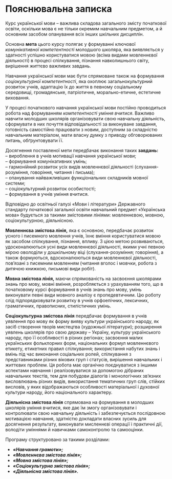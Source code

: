Пояснювальна записка
=============================================
<p>Курс української мови – важлива складова загального змісту початкової освіти, оскільки мова є не тільки окремим навчальним предметом, а й основним засобом опанування всіх інших шкільних дисциплін.</p>
<p>Основна <b>мета</b> цього курсу полягає у формуванні ключової <i>комунікативної компетентності</i> молодшого школяра, яка виявляється у здатності успішно користуватися мовою (всіма видами мовленнєвої діяльності) в процесі спілкування, пізнання навколишнього світу, вирішення життєво важливих завдань.</p>
<p>Навчання української мови має бути спрямоване також на формування <i>соціокультурної компетентності</i>, яка охоплює загальнокультурний розвиток учнів, адаптацію їх до життя в певному соціальному середовищі, громадянське, патріотичне, морально-етичне, естетичне виховання.</p> 
<p>У процесі початкового навчання української мови постійно проводиться робота над формуванням <i>компетентності уміння вчитися</i>. Важливо навчити молодших школярів організовувати свою навчальну діяльність, сформувати в них почуття відповідальності за виконуване завдання, готовність самостійно працювати з новим, доступним за складністю навчальним матеріалом, мати власну думку з приводу обговорюваних питань, обґрунтовувати її.</p>
<p>Досягнення поставленої мети передбачає виконання таких <b>завдань:</b><br>
– вироблення в учнів мотивації навчання української мови;<br>
– формування комунікативних умінь;<br>
– гармонійний розвиток усіх видів мовленнєвої діяльності (слухання-розуміння, говоріння, читання і письма); <br>
– опанування найважливіших функціональних складників мовної системи;<br>
– соціокультурний розвиток особистості;<br>
– формування в учнів уміння вчитися.<br>
<p>Відповідно до освітньої галузі «Мови і літератури» Державного стандарту початкової загальної освіти навчальний предмет «Українська мова» будується за такими змістовими лініями: мовленнєвою, мовною, соціокультурною, діяльнісною.</p>
<p><b>Мовленнєва змістова лінія,</b> яка є основною, передбачає розвиток усного і писемного мовлення учнів, їхнє вміння користуватися мовою як засобом спілкування, пізнання, впливу. З цією метою розвиваються, удосконалюються усні види мовленнєвої діяльності, якими учні певною мірою оволоділи у дошкільному віці (слухання-розуміння; говоріння), а також формуються, вдосконалюються види мовленнєвої діяльності, пов’язані з писемним мовленням (читання вголос і мовчки, робота з дитячою книжкою, письмові види робіт).</p>
<p><b>Мовна змістова лінія,</b> маючи спрямованість на засвоєння школярами знань про мову, мовні вміння, розробляється з урахуванням того, що в початковому курсі формування в учнів знань про мову, умінь виконувати певні види мовного аналізу є пропедевтичним. Цю роботу слід підпорядковувати розвитку в учнів орфоепічних, лексичних, граматичних, правописних, стилістичних умінь.</p>
<p><b>Соціокультурна змістова лінія</b> передбачає формування в учнів уявлення про мову як форму вияву культури українського народу, як засіб створення творів мистецтва (художньої літератури); розширення уявлень школярів про свою державу – Україну, культуру українського народу, про її особливості в різних регіонах; засвоєння малих українських фольклорних форм, національних формул мовленнєвого етикету, етикетних правил спілкування; використання набутих знань і вмінь під час виконання соціальних ролей, спілкування з представниками різних вікових груп і статусів, вирішення навчальних і життєвих проблем. Ця робота має органічно поєднуватися з іншими аспектами навчання і реалізовуватися за допомогою дібраних навчальних текстів, тем для побудови діалогів і монологічних зв’язних висловлювань різних видів, використання тематичних груп слів, стійких висловів, у яких відображаються особливості матеріальної і духовної культури народу, його національного характеру.</p>
<p><b>Діяльнісна змістова лінія</b> спрямована на формування в молодших школярів уміння вчитися, яке дає їм змогу організовувати і контролювати свою навчальну діяльність і забезпечується послідовною мотивацією навчання, здатністю докладати власних зусиль для досягнення результату, виконувати мисленнєві операції і практичні дії, володіти уміннями й навичками самоконтролю та самооцінки.</p>
<p>Програму структуровано за такими розділами:<br>
<ul type="disc">
<li><b><i>«Навчання грамоти»;</i></b></li>
<li><b><i>«Мовленнєва змістова лінія»;</i></b></li>
<li><b><i>«Мовна змістова лінія»;</i></b></li>
<li><b><i>«Соціокультурна змістова лінія»;</i></b></li>
<li><b><i>«Діяльнісна змістова лінія».</b></i></li>
</ul>